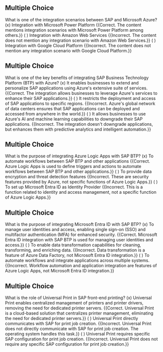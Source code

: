 ## Multiple Choice
What is one of the integration scenarios between SAP and Microsoft Azure?
(x) Integration with Microsoft Power Platform {{Correct. The content mentions integration scenarios with Microsoft Power Platform among others.}}
( ) Integration with Amazon Web Services {{Incorrect. The content does not mention any integration scenario with Amazon Web Services.}}
( ) Integration with Google Cloud Platform {{Incorrect. The content does not mention any integration scenario with Google Cloud Platform.}}

## Multiple Choice
What is one of the key benefits of integrating SAP Business Technology Platform (BTP) with Azure?
(x) It enables businesses to extend and personalize SAP applications using Azure's extensive suite of services. {{Correct. The integration allows businesses to leverage Azure's services to enhance their SAP applications.}}
( ) It restricts the deployment and access of SAP applications to specific regions. {{Incorrect. Azure's global network of data centers ensures that SAP applications can be deployed and accessed from anywhere in the world.}}
( ) It allows businesses to use Azure's AI and machine learning capabilities to downgrade their SAP applications. {{Incorrect. The integration doesn't downgrade applications, but enhances them with predictive analytics and intelligent automation.}}

## Multiple Choice
What is the purpose of integrating Azure Logic Apps with SAP BTP?
(x) To automate workflows between SAP BTP and other applications {{Correct. Azure Logic Apps is used to define triggers and actions to automate workflows between SAP BTP and other applications.}}
( ) To provide data encryption and threat detection features {{Incorrect. These are security features provided by Azure, not specific functions of Azure Logic Apps.}}
( ) To set up Microsoft Entra ID as Identity Provider {{Incorrect. This is a function related to identity and access management, not a specific function of Azure Logic Apps.}}

## Multiple Choice
What is the purpose of integrating Microsoft Entra ID with SAP BTP?
(x) To manage user identities and access, enabling single sign-on (SSO) and multifactor authentication (MFA) for enhanced security. {{Correct. Microsoft Entra ID integration with SAP BTP is used for managing user identities and access.}}
( ) To enable data transformation capabilities for cleaning, transforming, and enriching data. {{Incorrect. Data transformation is a feature of Azure Data Factory, not Microsoft Entra ID integration.}}
( ) To automate workflows and integrate applications across multiple systems. {{Incorrect. Workflow automation and application integration are features of Azure Logic Apps, not Microsoft Entra ID integration.}}

## Multiple Choice
What is the role of Universal Print in SAP front-end printing?
(x) Universal Print enables centralized management of printers and printer drivers, removing the need for dedicated printer servers. {{Correct. Universal Print is a cloud-based solution that centralizes printer management, eliminating the need for dedicated printer servers.}}
( ) Universal Print directly communicates with SAP for print job creation. {{Incorrect. Universal Print does not directly communicate with SAP for print job creation. The operating system handles this task.}}
( ) Universal Print requires specific SAP configuration for print job creation. {{Incorrect. Universal Print does not require any specific SAP configuration for print job creation.}}

